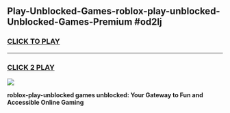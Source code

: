 
## Play-Unblocked-Games-roblox-play-unblocked-Unblocked-Games-Premium #od2lj
<h3>
<a href="https://premium.freeplayer.one?title=roblox-play-unblocked&ref=12M">CLICK TO PLAY</a></h3>
<hr>

<h3>
<a href="https://premium.freeplayer.one?title=roblox-play-unblocked&ref=12M">CLICK 2 PLAY</a>
  
</h3>

<a href="https://premium.freeplayer.one?title=roblox-play-unblocked&ref=12M"><img src="https://clearcache.store/games.png"></a>


**roblox-play-unblocked games unblocked: Your Gateway to Fun and Accessible Online Gaming**
